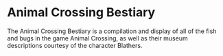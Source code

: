 # Animal Crossing Bestiary

The Animal Crossing Bestiary is a compilation and display of all of the fish and bugs in the game Animal Crossing, as well as their museum descriptions courtesy of the character Blathers.

